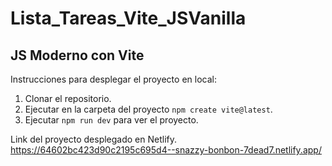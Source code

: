 # Lista_Tareas_Vite_JSVanilla

## JS Moderno con Vite
Instrucciones para desplegar el proyecto en local:
1. Clonar el repositorio.
2. Ejecutar en la carpeta del proyecto  ```npm create vite@latest```.
3. Ejecutar ```npm run dev``` para ver el proyecto.

Link del proyecto desplegado en Netlify.
https://64602bc423d90c2195c695d4--snazzy-bonbon-7dead7.netlify.app/
